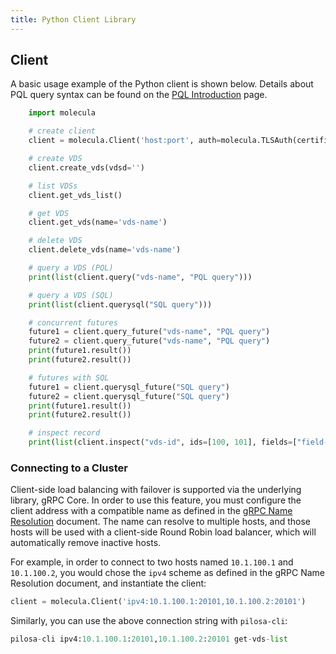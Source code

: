 ```yaml
---
title: Python Client Library
---
```



## Client

A basic usage example of the Python client is shown below. Details about PQL query syntax can be found on the [PQL Introduction](/pql-guide/pql) page.


```python
    import molecula

    # create client
    client = molecula.Client('host:port', auth=molecula.TLSAuth(certificate, private_key))

    # create VDS
    client.create_vds(vdsd='')

    # list VDSs
    client.get_vds_list()

    # get VDS
    client.get_vds(name='vds-name')

    # delete VDS
    client.delete_vds(name='vds-name')

    # query a VDS (PQL)
    print(list(client.query("vds-name", "PQL query")))

    # query a VDS (SQL)
    print(list(client.querysql("SQL query")))

    # concurrent futures
    future1 = client.query_future("vds-name", "PQL query")
    future2 = client.query_future("vds-name", "PQL query")
    print(future1.result())
    print(future2.result())

    # futures with SQL
    future1 = client.querysql_future("SQL query")
    future2 = client.querysql_future("SQL query")
    print(future1.result())
    print(future2.result())

    # inspect record
    print(list(client.inspect("vds-id", ids=[100, 101], fields=["field-name"])))
```

### Connecting to a Cluster

Client-side load balancing with failover is supported via the underlying library, gRPC Core. In order to use this feature, you must configure the client address with a compatible name as defined in the [gRPC Name Resolution](https://grpc.github.io/grpc/core/md_doc_naming.html) document. The name can resolve to multiple hosts, and those hosts will be used with a client-side Round Robin load balancer, which will automatically remove inactive hosts.

For example, in order to connect to two hosts named `10.1.100.1` and `10.1.100.2`, you would chose the `ipv4` scheme as defined in the gRPC Name Resolution document, and instantiate the client:

```python
client = molecula.Client('ipv4:10.1.100.1:20101,10.1.100.2:20101')
```

Similarly, you can use the above connection string with `pilosa-cli`:

```python
pilosa-cli ipv4:10.1.100.1:20101,10.1.100.2:20101 get-vds-list
```
